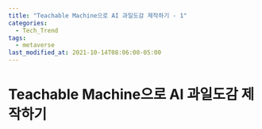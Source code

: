 ```yaml
---
title: "Teachable Machine으로 AI 과일도감 제작하기 - 1"
categories:
  - Tech_Trend
tags:
  - metaverse
last_modified_at: 2021-10-14T08:06:00-05:00
---
```


# Teachable Machine으로 AI 과일도감 제작하기
